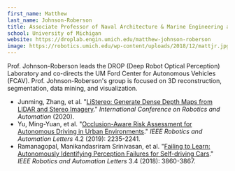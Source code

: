 ```yaml
---
first_name: Matthew 
last_name: Johnson-Roberson
title: Associate Professor of Naval Architecture & Marine Engineering and Electrical Engineering & Computer Science
school: University of Michigan
website: https://droplab.engin.umich.edu/matthew-johnson-roberson
image: https://robotics.umich.edu/wp-content/uploads/2018/12/mattjr.jpg
---
```

Prof. Johnson-Roberson leads the DROP (Deep Robot Optical Perception) Laboratory and co-directs the UM Ford Center for Autonomous Vehicles (FCAV). 
Prof. Johnson-Roberson's group is focused on 3D reconstruction, segmentation, data mining, and visualization.
* Junming, Zhang, et al. "[LiStereo: Generate Dense Depth Maps from LIDAR and Stereo Imagery](https://arxiv.org/pdf/1905.02744.pdf)." _International Conference on Robotics and Automation_ (2020).
* Yu, Ming-Yuan, et al. "[Occlusion-Aware Risk Assessment for Autonomous Driving in Urban Environments](https://ieeexplore.ieee.org/document/8645673)." _IEEE Robotics and Automation Letters_ 4.2 (2019): 2235-2241.
* Ramanagopal, Manikandasriram Srinivasan, et al. "[Failing to Learn: Autonomously Identifying Perception Failures for Self-driving Cars](https://ieeexplore.ieee.org/document/8412512)." _IEEE Robotics and Automation Letters_ 3.4 (2018): 3860-3867.
